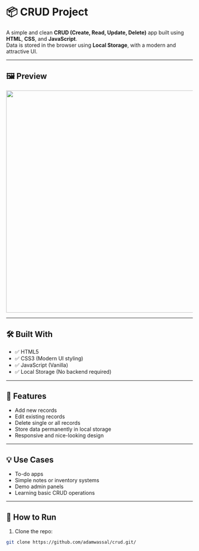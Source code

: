 # 📦 CRUD Project

A simple and clean **CRUD (Create, Read, Update, Delete)** app built using **HTML**, **CSS**, and **JavaScript**.  
Data is stored in the browser using **Local Storage**, with a modern and attractive UI.

---

## 🖼️ Preview

<img src="https://github.com/user-attachments/assets/dd619afc-2874-4b2a-bb80-de2c4fd0a088" width="600"/>

---

## 🛠️ Built With

- ✅ HTML5  
- ✅ CSS3 (Modern UI styling)  
- ✅ JavaScript (Vanilla)  
- ✅ Local Storage (No backend required)


---

## 🚀 Features

- Add new records  
- Edit existing records  
- Delete single or all records  
- Store data permanently in local storage  
- Responsive and nice-looking design

---

## 💡 Use Cases

- To-do apps  
- Simple notes or inventory systems  
- Demo admin panels  
- Learning basic CRUD operations

---

## 🧪 How to Run

1. Clone the repo:

```bash
git clone https://github.com/adamwassal/crud.git/
```
